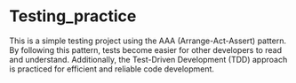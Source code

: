 # Testing_practice
This is a simple testing project using the AAA (Arrange-Act-Assert) pattern. By following this pattern, tests become easier for other developers to read and understand. Additionally, the Test-Driven Development (TDD) approach is practiced for efficient and reliable code development.
